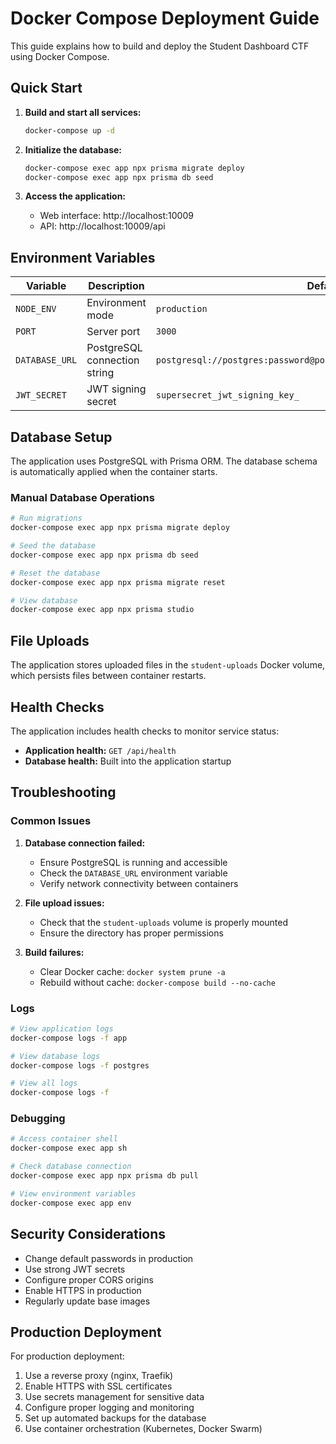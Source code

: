 # Docker Compose Deployment Guide

This guide explains how to build and deploy the Student Dashboard CTF using Docker Compose.

## Quick Start

1. **Build and start all services:**
   ```bash
   docker-compose up -d
   ```

2. **Initialize the database:**
   ```bash
   docker-compose exec app npx prisma migrate deploy
   docker-compose exec app npx prisma db seed
   ```

3. **Access the application:**
   - Web interface: http://localhost:10009
   - API: http://localhost:10009/api

## Environment Variables

| Variable | Description | Default |
|----------|-------------|---------|
| `NODE_ENV` | Environment mode | `production` |
| `PORT` | Server port | `3000` |
| `DATABASE_URL` | PostgreSQL connection string | `postgresql://postgres:password@postgres:5432/student_dashboard_ctf` |
| `JWT_SECRET` | JWT signing secret | `supersecret_jwt_signing_key_` |

## Database Setup

The application uses PostgreSQL with Prisma ORM. The database schema is automatically applied when the container starts.

### Manual Database Operations

```bash
# Run migrations
docker-compose exec app npx prisma migrate deploy

# Seed the database
docker-compose exec app npx prisma db seed

# Reset the database
docker-compose exec app npx prisma migrate reset

# View database
docker-compose exec app npx prisma studio
```

## File Uploads

The application stores uploaded files in the `student-uploads` Docker volume, which persists files between container restarts.

## Health Checks

The application includes health checks to monitor service status:

- **Application health:** `GET /api/health`
- **Database health:** Built into the application startup

## Troubleshooting

### Common Issues

1. **Database connection failed:**
   - Ensure PostgreSQL is running and accessible
   - Check the `DATABASE_URL` environment variable
   - Verify network connectivity between containers

2. **File upload issues:**
   - Check that the `student-uploads` volume is properly mounted
   - Ensure the directory has proper permissions

3. **Build failures:**
   - Clear Docker cache: `docker system prune -a`
   - Rebuild without cache: `docker-compose build --no-cache`

### Logs

```bash
# View application logs
docker-compose logs -f app

# View database logs
docker-compose logs -f postgres

# View all logs
docker-compose logs -f
```

### Debugging

```bash
# Access container shell
docker-compose exec app sh

# Check database connection
docker-compose exec app npx prisma db pull

# View environment variables
docker-compose exec app env
```

## Security Considerations

- Change default passwords in production
- Use strong JWT secrets
- Configure proper CORS origins
- Enable HTTPS in production
- Regularly update base images

## Production Deployment

For production deployment:

1. Use a reverse proxy (nginx, Traefik)
2. Enable HTTPS with SSL certificates
3. Use secrets management for sensitive data
4. Configure proper logging and monitoring
5. Set up automated backups for the database
6. Use container orchestration (Kubernetes, Docker Swarm)
